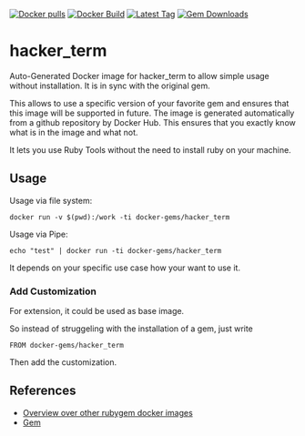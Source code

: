 [![Docker pulls](https://img.shields.io/docker/pulls/rubygem/hacker_term.svg)](https://hub.docker.com/r/rubygem/hacker_term/)
[![Docker Build](https://img.shields.io/docker/automated/rubygem/hacker_term.svg)](https://hub.docker.com/r/rubygem/hacker_term/)
[![Latest Tag](https://img.shields.io/github/tag/docker-rubygem/hacker_term.svg)](https://hub.docker.com/r/rubygem/hacker_term/)
[![Gem Downloads](https://img.shields.io/gem/dt/hacker_term.svg)](https://rubygems.org/gems/hacker_term/)
# hacker_term

Auto-Generated Docker image for hacker_term to allow simple usage without installation.
It is in sync with the original gem.

This allows to use a specific version of your favorite gem and ensures that this image will be supported in future.
The image is generated automatically from a github repository by Docker Hub.
This ensures that you exactly know what is in the image and what not.

It lets you use Ruby Tools without the need to install ruby on your machine.

## Usage

Usage via file system:

`docker run -v $(pwd):/work -ti docker-gems/hacker_term`

Usage via Pipe:

`echo "test" | docker run -ti docker-gems/hacker_term`

It depends on your specific use case how your want to use it.

### Add Customization

For extension, it could be used as base image.

So instead of struggeling with the installation of a gem, just write

`FROM docker-gems/hacker_term`

Then add the customization.

## References

 - [Overview over other rubygem docker images](https://github.com/thinkbot/docker-rubygem)
 - [Gem](https://rubygems.org/gems/hacker_term/)
